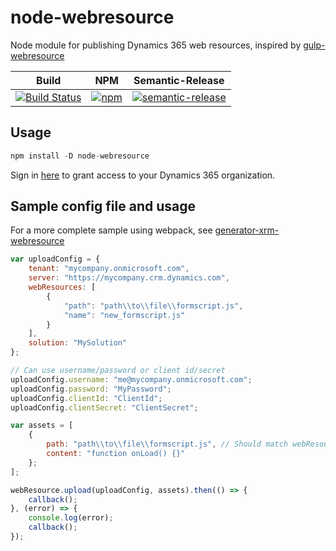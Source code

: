 # node-webresource
Node module for publishing Dynamics 365 web resources, inspired by [gulp-webresource](https://github.com/davidyack/gulp-webresource)

|Build|NPM|Semantic-Release|
|-----|---|----------------|
|[![Build Status](https://travis-ci.org/derekfinlinson/node-webresource.png?branch=master)](https://travis-ci.org/derekfinlinson/node-webresource)|[![npm](https://img.shields.io/npm/v/node-webresource.svg?style=flat-square)](https://www.npmjs.com/package/node-webresource)|[![semantic-release](https://img.shields.io/badge/%20%20%F0%9F%93%A6%F0%9F%9A%80-semantic--release-e10079.svg?style=flat-square)](https://github.com/semantic-release/semantic-release)|

## Usage

```javascript
npm install -D node-webresource
```

Sign in [here](https://login.microsoftonline.com/common/oauth2/authorize?%20response_type=code&client_id=c67c746f-9745-46eb-83bb-5742263736b7&redirect_uri=https://github.com/derekfinlinson/node-webresource) to grant access to your Dynamics 365 organization.

## Sample config file and usage

For a more complete sample using webpack, see [generator-xrm-webresource](https://github.com/derekfinlinson/generator-xrm-webresource/blob/master/generators/app/templates/webpack.config.js)

```javascript
var uploadConfig = {
    tenant: "mycompany.onmicrosoft.com",
    server: "https://mycompany.crm.dynamics.com",
    webResources: [
        {
            "path": "path\\to\\file\\formscript.js",
            "name": "new_formscript.js"
        }
    ],
    solution: "MySolution"
};

// Can use username/password or client id/secret
uploadConfig.username: "me@mycompany.onmicrosoft.com";
uploadConfig.password: "MyPassword";
uploadConfig.clientId: "ClientId";
uploadConfig.clientSecret: "ClientSecret";

var assets = [
    {
        path: "path\\to\\file\\formscript.js", // Should match webResources path
        content: "function onLoad() {}"
    };
];

webResource.upload(uploadConfig, assets).then(() => {
    callback();
}, (error) => {
    console.log(error);
    callback();
});
```
